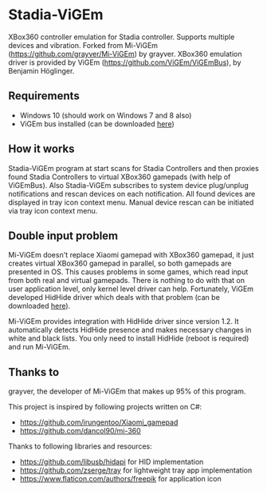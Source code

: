 # Stadia-ViGEm

XBox360 controller emulation for Stadia controller. Supports multiple devices and vibration. Forked from Mi-ViGEm (https://github.com/grayver/Mi-ViGEm) by grayver.
XBox360 emulation driver is provided by ViGEm (https://github.com/ViGEm/ViGEmBus), by Benjamin Höglinger.

## Requirements
- Windows 10 (should work on Windows 7 and 8 also)
- ViGEm bus installed (can be downloaded [here](https://github.com/ViGEm/ViGEmBus/releases))

## How it works
Stadia-ViGEm program at start scans for Stadia Controllers and then proxies found Stadia Controllers to virtual XBox360 gamepads (with help of ViGEmBus). Also Stadia-ViGEm subscribes to system device plug/unplug notifications and rescan devices on each notification.
All found devices are displayed in tray icon context menu. Manual device rescan can be initiated via tray icon context menu.

## Double input problem
Mi-ViGEm doesn't replace Xiaomi gamepad with XBox360 gamepad, it just creates virtual XBox360 gamepad in parallel, so both gamepads are presented in OS. This causes problems in some games, which read input from both real and virtual gamepads. There is nothing to do with that on user application level, only kernel level driver can help. Fortunately, ViGEm developed HidHide driver which deals with that problem (can be downloaded [here](https://github.com/ViGEm/HidHide/releases)).

Mi-ViGEm provides integration with HidHide driver since version 1.2. It automatically detects HidHide presence and makes necessary changes in white and black lists. You only need to install HidHide (reboot is required) and run Mi-ViGEm.

## Thanks to

grayver, the developer of Mi-ViGEm that makes up 95% of this program.

This project is inspired by following projects written on C#:
- https://github.com/irungentoo/Xiaomi_gamepad
- https://github.com/dancol90/mi-360

Thanks to following libraries and resources:
- https://github.com/libusb/hidapi for HID implementation
- https://github.com/zserge/tray for lightweight tray app implementation
- https://www.flaticon.com/authors/freepik for application icon
